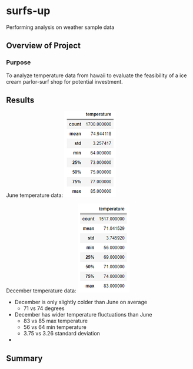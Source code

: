 # surfs-up
Performing analysis on weather sample data

## Overview of Project

### Purpose
To analyze temperature data from hawaii to evaluate the feasibility of a ice cream parlor-surf shop for potential investment. 

## Results
June temperature data: ![june_temp_stats.png](images/june_temp_stats.png)

December temperature data: ![dec_temp_stats.png](images/dec_temp_stats.png)

- December is only slightly colder than June on average 
    - 71 vs 74 degrees
- December has wider temperature fluctuations than June 
    - 83 vs 85 max temperature
    - 56 vs 64 min temperature
    - 3.75 vs 3.26 standard deviation
- 

## Summary


